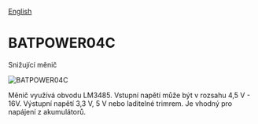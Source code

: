 
[English](./README.md)
<!--- module --->
# BATPOWER04C
<!--- Emodule --->

<!--- subtitle --->Snižující měnič<!--- Esubtitle --->

![BATPOWER04C](/doc/img/BATPOWER04C_top_big.jpg)

<!--- description --->Měnič využívá obvodu LM3485. Vstupní napětí může být v rozsahu 4,5 V - 16V. Výstupní napětí 3,3 V, 5 V nebo laditelné trimrem. Je vhodný pro napájení z akumulátorů.<!--- Edescription --->
            